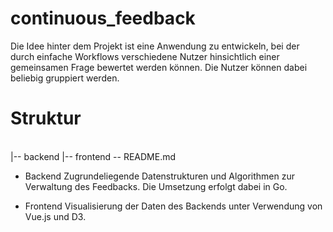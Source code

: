 # continuous_feedback

Die Idee hinter dem Projekt ist eine Anwendung zu entwickeln, bei der durch einfache Workflows verschiedene Nutzer hinsichtlich einer gemeinsamen Frage bewertet werden können. Die Nutzer können dabei beliebig gruppiert werden.

# Struktur

\
|-- backend
|-- frontend
\-- README.md

- Backend
Zugrundeliegende Datenstrukturen und Algorithmen zur Verwaltung des Feedbacks. 
Die Umsetzung erfolgt dabei in Go.

- Frontend
Visualisierung der Daten des Backends unter Verwendung von Vue.js und D3.